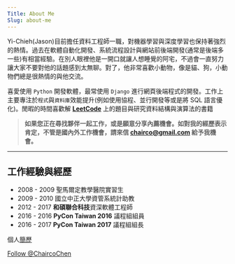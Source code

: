 ```yaml
---
Title: About Me
Slug: about-me
---
```


Yi-Chieh(Jason)目前擔任資料工程師一職，對機器學習與深度學習也保持著強烈的熱情。過去在軟體自動化開發、系統流程設計與網站前後端開發(通常是後端多一些)有相當經驗。在別人眼裡他是一開口就讓人想睡覺的阿宅，不過會一直努力讓大家不要對他的話題感到太無聊。對了，他非常喜歡小動物，像是貓、狗，小動物們總是很熱情的與他交流。

喜愛使用 `Python` 開發軟體，最常使用 `Django` 進行網頁後端程式的開發。工作上主要專注於`程式`與`資料庫`效能提升(例如使用協程、並行開發等或是將 SQL 語言優化)。閒暇的時間喜歡解 **[LeetCode](https://leetcode.com/problemset/all/)** 上的題目與研究資料結構與演算法的書籍

>**如果您正在尋找夥伴一起工作，或是願意分享內薦機會。如對我的經歷表示肯定，不管是國內外工作機會，請來信 [chairco@gmail.com](mailto:hairco@gmail.com) 給予我機會。**

***

## 工作經驗與經歷

+ 2008 - 2009  聖馬爾定教學醫院實習生
+ 2009 - 2010  國立中正大學資管系統計助教
+ 2012 - 2017  **和碩聯合科技**資深軟體工程師
+ 2016 - 2016  **PyCon Taiwan 2016** 議程組組員
+ 2016 - 2017  **PyCon Taiwan 2017** 議程組組長


個人[簡歷](/files/CV.pdf)


<div class="fllow-twitter">
    <a href="https://twitter.com/ChaircoChen" class="twitter-follow-button" data-show-count="false">Follow @ChaircoChen</a> <script>!function(d,s,id){var js,fjs=d.getElementsByTagName(s)[0],p=/^http:/.test(d.location)?'http':'https';if(!d.getElementById(id)){js=d.createElement(s);js.id=id;js.src=p+'://platform.twitter.com/widgets.js';fjs.parentNode.insertBefore(js,fjs);}}(document, 'script', 'twitter-wjs');</script>
</div>
